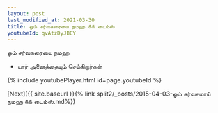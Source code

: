 ```yaml
---
layout: post
last_modified_at: 2021-03-30
title: ஓம் சர்வகரையை நமஹ ௧௧ டைம்ஸ்
youtubeId: qvAtzDyJBEY
---
```

 
 
 ஓம் சர்வகரையை நமஹ  
 
 -  யார் அனைத்தையும் செய்கிறார்கள் 
 
  
 
  
 
 
 
 
 
 


{% include youtubePlayer.html id=page.youtubeId %}
 
[Next]({{ site.baseurl }}{% link  split2/_posts/2015-04-03-ஓம் சர்வசமாய் நமஹ ௧௧ டைம்ஸ்.md%})
 
